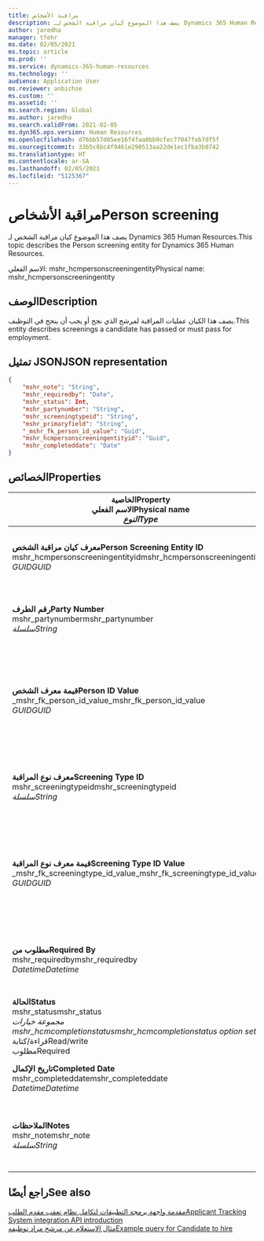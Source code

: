 ```yaml
---
title: مراقبة الأشخاص
description: يصف هذا الموضوع كيان مراقبة الشخص لـ Dynamics 365 Human Resources.
author: jaredha
manager: tfehr
ms.date: 02/05/2021
ms.topic: article
ms.prod: ''
ms.service: dynamics-365-human-resources
ms.technology: ''
audience: Application User
ms.reviewer: anbichse
ms.custom: ''
ms.assetid: ''
ms.search.region: Global
ms.author: jaredha
ms.search.validFrom: 2021-02-05
ms.dyn365.ops.version: Human Resources
ms.openlocfilehash: d76bb57d85ee16f4faa0bb9cfec77047feb7df5f
ms.sourcegitcommit: 33b5c8bc4f9461e290513aa22de1ec1fba3b0742
ms.translationtype: HT
ms.contentlocale: ar-SA
ms.lasthandoff: 02/05/2021
ms.locfileid: "5125367"
---
```

# <a name="person-screening"></a><span data-ttu-id="5e49f-103">مراقبة الأشخاص</span><span class="sxs-lookup"><span data-stu-id="5e49f-103">Person screening</span></span>

<span data-ttu-id="5e49f-104">يصف هذا الموضوع كيان مراقبة الشخص لـ Dynamics 365 Human Resources.</span><span class="sxs-lookup"><span data-stu-id="5e49f-104">This topic describes the Person screening entity for Dynamics 365 Human Resources.</span></span>

<span data-ttu-id="5e49f-105">الاسم الفعلي: mshr_hcmpersonscreeningentity</span><span class="sxs-lookup"><span data-stu-id="5e49f-105">Physical name: mshr_hcmpersonscreeningentity</span></span>

## <a name="description"></a><span data-ttu-id="5e49f-106">الوصف</span><span class="sxs-lookup"><span data-stu-id="5e49f-106">Description</span></span>

<span data-ttu-id="5e49f-107">يصف هذا الكيان عمليات المراقبة لمرشح الذي نجح أو يجب أن ينجح في التوظيف.</span><span class="sxs-lookup"><span data-stu-id="5e49f-107">This entity describes screenings a candidate has passed or must pass for employment.</span></span>

## <a name="json-representation"></a><span data-ttu-id="5e49f-108">تمثيل JSON</span><span class="sxs-lookup"><span data-stu-id="5e49f-108">JSON representation</span></span>

```json
{
    "mshr_note": "String",
    "mshr_requiredby": "Date",
    "mshr_status": Int,
    "mshr_partynumber": "String",
    "mshr_screeningtypeid": "String",
    "mshr_primaryfield": "String",
    "_mshr_fk_person_id_value": "Guid",
    "mshr_hcmpersonscreeningentityid": "Guid",
    "mshr_completeddate": "Date"
}
```

## <a name="properties"></a><span data-ttu-id="5e49f-109">الخصائص</span><span class="sxs-lookup"><span data-stu-id="5e49f-109">Properties</span></span>

| <span data-ttu-id="5e49f-110">الخاصية</span><span class="sxs-lookup"><span data-stu-id="5e49f-110">Property</span></span><br><span data-ttu-id="5e49f-111">**الاسم الفعلي**</span><span class="sxs-lookup"><span data-stu-id="5e49f-111">**Physical name**</span></span><br><span data-ttu-id="5e49f-112">**_النوع_**</span><span class="sxs-lookup"><span data-stu-id="5e49f-112">**_Type_**</span></span> | <span data-ttu-id="5e49f-113">استخدام</span><span class="sxs-lookup"><span data-stu-id="5e49f-113">Use</span></span> | <span data-ttu-id="5e49f-114">الوصف</span><span class="sxs-lookup"><span data-stu-id="5e49f-114">Description</span></span> |
| --- | --- | --- |
| <span data-ttu-id="5e49f-115">**معرف كيان مراقبة الشخص**</span><span class="sxs-lookup"><span data-stu-id="5e49f-115">**Person Screening Entity ID**</span></span><br><span data-ttu-id="5e49f-116">mshr_hcmpersonscreeningentityid</span><span class="sxs-lookup"><span data-stu-id="5e49f-116">mshr_hcmpersonscreeningentityid</span></span><br><span data-ttu-id="5e49f-117">*GUID*</span><span class="sxs-lookup"><span data-stu-id="5e49f-117">*GUID*</span></span> | <span data-ttu-id="5e49f-118">للقراءة فقط</span><span class="sxs-lookup"><span data-stu-id="5e49f-118">Read-only</span></span><br><span data-ttu-id="5e49f-119">مطلوب</span><span class="sxs-lookup"><span data-stu-id="5e49f-119">Required</span></span><br><span data-ttu-id="5e49f-120">منشأ بواسطة النظام</span><span class="sxs-lookup"><span data-stu-id="5e49f-120">System-generated</span></span> | <span data-ttu-id="5e49f-121">المعرف الأساسي الفريد لسجل مراقبة الشخص.</span><span class="sxs-lookup"><span data-stu-id="5e49f-121">Unique primary identifier for the person screening record.</span></span> |
| <span data-ttu-id="5e49f-122">**رقم الطرف**</span><span class="sxs-lookup"><span data-stu-id="5e49f-122">**Party Number**</span></span><br><span data-ttu-id="5e49f-123">mshr_partynumber</span><span class="sxs-lookup"><span data-stu-id="5e49f-123">mshr_partynumber</span></span><br><span data-ttu-id="5e49f-124">*سلسلة*</span><span class="sxs-lookup"><span data-stu-id="5e49f-124">*String*</span></span> | <span data-ttu-id="5e49f-125">قراءة/كتابة</span><span class="sxs-lookup"><span data-stu-id="5e49f-125">Read/write</span></span><br><span data-ttu-id="5e49f-126">مطلوب</span><span class="sxs-lookup"><span data-stu-id="5e49f-126">Required</span></span> | <span data-ttu-id="5e49f-127">رقم الطرف (الشخص) المقترن بالمرشح.</span><span class="sxs-lookup"><span data-stu-id="5e49f-127">The party (person) number associated with the candidate.</span></span> |
| <span data-ttu-id="5e49f-128">**قيمة معرف الشخص**</span><span class="sxs-lookup"><span data-stu-id="5e49f-128">**Person ID Value**</span></span><br><span data-ttu-id="5e49f-129">_mshr_fk_person_id_value</span><span class="sxs-lookup"><span data-stu-id="5e49f-129">_mshr_fk_person_id_value</span></span><br><span data-ttu-id="5e49f-130">*GUID*</span><span class="sxs-lookup"><span data-stu-id="5e49f-130">*GUID*</span></span> | <span data-ttu-id="5e49f-131">للقراءة فقط</span><span class="sxs-lookup"><span data-stu-id="5e49f-131">Read-only</span></span><br><span data-ttu-id="5e49f-132">مطلوب</span><span class="sxs-lookup"><span data-stu-id="5e49f-132">Required</span></span><br><span data-ttu-id="5e49f-133">المفتاح الخارجي: mshr_dirpersonentityid لـ mshr_dirpersonentity</span><span class="sxs-lookup"><span data-stu-id="5e49f-133">Foreign key: mshr_dirpersonentityid of mshr_dirpersonentity</span></span> | <span data-ttu-id="5e49f-134">المعرف الفريد المنشأ بواسطة النظام لسجل كيان الطرف (الشخص).</span><span class="sxs-lookup"><span data-stu-id="5e49f-134">The system-generated identifier of the party (person) entity record.</span></span> |
| <span data-ttu-id="5e49f-135">**معرف نوع المراقبة**</span><span class="sxs-lookup"><span data-stu-id="5e49f-135">**Screening Type ID**</span></span><br><span data-ttu-id="5e49f-136">mshr_screeningtypeid</span><span class="sxs-lookup"><span data-stu-id="5e49f-136">mshr_screeningtypeid</span></span><br><span data-ttu-id="5e49f-137">*سلسلة*</span><span class="sxs-lookup"><span data-stu-id="5e49f-137">*String*</span></span> | <span data-ttu-id="5e49f-138">قراءة/كتابة</span><span class="sxs-lookup"><span data-stu-id="5e49f-138">Read/write</span></span><br><span data-ttu-id="5e49f-139">مطلوب</span><span class="sxs-lookup"><span data-stu-id="5e49f-139">Required</span></span><br><span data-ttu-id="5e49f-140">المفتاح الخارجي: ScreeningType</span><span class="sxs-lookup"><span data-stu-id="5e49f-140">Foreign key: ScreeningType</span></span> | <span data-ttu-id="5e49f-141">معرف نوع المراقبة المحدد في الموارد البشرية.</span><span class="sxs-lookup"><span data-stu-id="5e49f-141">The identifier of the screening type defined in Human Resources.</span></span> |
| <span data-ttu-id="5e49f-142">**قيمة معرف نوع المراقبة**</span><span class="sxs-lookup"><span data-stu-id="5e49f-142">**Screening Type ID Value**</span></span><br><span data-ttu-id="5e49f-143">_mshr_fk_screeningtype_id_value</span><span class="sxs-lookup"><span data-stu-id="5e49f-143">_mshr_fk_screeningtype_id_value</span></span><br><span data-ttu-id="5e49f-144">*GUID*</span><span class="sxs-lookup"><span data-stu-id="5e49f-144">*GUID*</span></span> | <span data-ttu-id="5e49f-145">للقراءة فقط</span><span class="sxs-lookup"><span data-stu-id="5e49f-145">Read-only</span></span><br><span data-ttu-id="5e49f-146">مطلوب</span><span class="sxs-lookup"><span data-stu-id="5e49f-146">Required</span></span><br><span data-ttu-id="5e49f-147">المفتاح الخارجي: mshr_hcmscreeningtypeentityid لـ mshr_hcmscreeningtypeentity</span><span class="sxs-lookup"><span data-stu-id="5e49f-147">Foreign key: mshr_hcmscreeningtypeentityid of mshr_hcmscreeningtypeentity</span></span> | <span data-ttu-id="5e49f-148">معرف فريد منشأ بواسطة النظام لسجل نوع المراقبة في الكيان المقترن.</span><span class="sxs-lookup"><span data-stu-id="5e49f-148">System-generated identifier for the screening type record in the associated entity.</span></span> |
| <span data-ttu-id="5e49f-149">**مطلوب من**</span><span class="sxs-lookup"><span data-stu-id="5e49f-149">**Required By**</span></span><br><span data-ttu-id="5e49f-150">mshr_requiredby</span><span class="sxs-lookup"><span data-stu-id="5e49f-150">mshr_requiredby</span></span><br><span data-ttu-id="5e49f-151">*Datetime*</span><span class="sxs-lookup"><span data-stu-id="5e49f-151">*Datetime*</span></span> | <span data-ttu-id="5e49f-152">قراءة/كتابة</span><span class="sxs-lookup"><span data-stu-id="5e49f-152">Read/write</span></span><br><span data-ttu-id="5e49f-153">اختياري</span><span class="sxs-lookup"><span data-stu-id="5e49f-153">Optional</span></span> | <span data-ttu-id="5e49f-154">التاريخ المطلوب فيه إكمال عملية المراقبة.</span><span class="sxs-lookup"><span data-stu-id="5e49f-154">The date by which the screening is required to be completed.</span></span> |
| <span data-ttu-id="5e49f-155">**الحالة**</span><span class="sxs-lookup"><span data-stu-id="5e49f-155">**Status**</span></span><br><span data-ttu-id="5e49f-156">mshr_status</span><span class="sxs-lookup"><span data-stu-id="5e49f-156">mshr_status</span></span><br><span data-ttu-id="5e49f-157">*مجموعة خيارات mshr_hcmcompletionstatus*</span><span class="sxs-lookup"><span data-stu-id="5e49f-157">*mshr_hcmcompletionstatus option set*</span></span><br><span data-ttu-id="5e49f-158">قراءة/كتابة</span><span class="sxs-lookup"><span data-stu-id="5e49f-158">Read/write</span></span><br><span data-ttu-id="5e49f-159">مطلوب</span><span class="sxs-lookup"><span data-stu-id="5e49f-159">Required</span></span> | <span data-ttu-id="5e49f-160">يوفر حالة المرشح لعملية المراقبة.</span><span class="sxs-lookup"><span data-stu-id="5e49f-160">Provides the candidate’s status for the screening.</span></span> |
| <span data-ttu-id="5e49f-161">**تاريخ الإكمال**</span><span class="sxs-lookup"><span data-stu-id="5e49f-161">**Completed Date**</span></span><br><span data-ttu-id="5e49f-162">mshr_completeddate</span><span class="sxs-lookup"><span data-stu-id="5e49f-162">mshr_completeddate</span></span><br><span data-ttu-id="5e49f-163">*Datetime*</span><span class="sxs-lookup"><span data-stu-id="5e49f-163">*Datetime*</span></span> | <span data-ttu-id="5e49f-164">قراءة/كتابة</span><span class="sxs-lookup"><span data-stu-id="5e49f-164">Read/write</span></span><br><span data-ttu-id="5e49f-165">اختياري</span><span class="sxs-lookup"><span data-stu-id="5e49f-165">Optional</span></span> | <span data-ttu-id="5e49f-166">تاريخ اكتمال عملية المراقبة.</span><span class="sxs-lookup"><span data-stu-id="5e49f-166">The date the screening was completed.</span></span> |
| <span data-ttu-id="5e49f-167">**الملاحظات**</span><span class="sxs-lookup"><span data-stu-id="5e49f-167">**Notes**</span></span><br><span data-ttu-id="5e49f-168">mshr_note</span><span class="sxs-lookup"><span data-stu-id="5e49f-168">mshr_note</span></span><br><span data-ttu-id="5e49f-169">*سلسلة*</span><span class="sxs-lookup"><span data-stu-id="5e49f-169">*String*</span></span> | <span data-ttu-id="5e49f-170">قراءة/كتابة</span><span class="sxs-lookup"><span data-stu-id="5e49f-170">Read/write</span></span><br><span data-ttu-id="5e49f-171">اختياري</span><span class="sxs-lookup"><span data-stu-id="5e49f-171">Optional</span></span> | <span data-ttu-id="5e49f-172">ملاحظات للاستخدام من جانب مسؤولي التعيين ومدراء التوظيف.</span><span class="sxs-lookup"><span data-stu-id="5e49f-172">Notes for use by hiring managers and recruiters.</span></span> |

## <a name="see-also"></a><span data-ttu-id="5e49f-173">راجع أيضًا</span><span class="sxs-lookup"><span data-stu-id="5e49f-173">See also</span></span>

[<span data-ttu-id="5e49f-174">مقدمة واجهة برمجة التطبيقات لتكامل نظام تعقب مقدم الطلب</span><span class="sxs-lookup"><span data-stu-id="5e49f-174">Applicant Tracking System integration API introduction</span></span>](hr-admin-integration-ats-api-introduction.md)<br>
[<span data-ttu-id="5e49f-175">مثال الاستعلام عن مرشح مراد توظيفه</span><span class="sxs-lookup"><span data-stu-id="5e49f-175">Example query for Candidate to hire</span></span>](hr-admin-integration-ats-api-candidate-to-hire-example-query.md)

